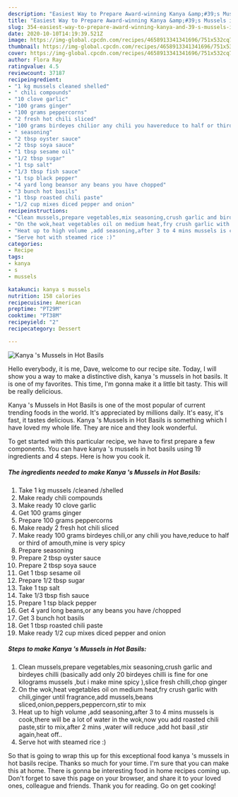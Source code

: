 ```yaml
---
description: "Easiest Way to Prepare Award-winning Kanya &amp;#39;s Mussels in Hot Basils"
title: "Easiest Way to Prepare Award-winning Kanya &amp;#39;s Mussels in Hot Basils"
slug: 354-easiest-way-to-prepare-award-winning-kanya-and-39-s-mussels-in-hot-basils
date: 2020-10-10T14:19:39.521Z
image: https://img-global.cpcdn.com/recipes/4658913341341696/751x532cq70/kanya-s-mussels-in-hot-basils-recipe-main-photo.jpg
thumbnail: https://img-global.cpcdn.com/recipes/4658913341341696/751x532cq70/kanya-s-mussels-in-hot-basils-recipe-main-photo.jpg
cover: https://img-global.cpcdn.com/recipes/4658913341341696/751x532cq70/kanya-s-mussels-in-hot-basils-recipe-main-photo.jpg
author: Flora Ray
ratingvalue: 4.5
reviewcount: 37187
recipeingredient:
- "1 kg mussels cleaned shelled"
- " chili compounds"
- "10 clove garlic"
- "100 grams ginger"
- "100 grams peppercorns"
- "2 fresh hot chili sliced"
- "100 grams birdeyes chilior any chili you havereduce to half or third of amouthmine is very spicy"
- " seasoning"
- "2 tbsp oyster sauce"
- "2 tbsp soya sauce"
- "1 tbsp sesame oil"
- "1/2 tbsp sugar"
- "1 tsp salt"
- "1/3 tbsp fish sauce"
- "1 tsp black pepper"
- "4 yard long beansor any beans you have chopped"
- "3 bunch hot basils"
- "1 tbsp roasted chili paste"
- "1/2 cup mixes diced pepper and onion"
recipeinstructions:
- "Clean mussels,prepare vegetables,mix seasoning,crush garlic and birdeyes chilli (basically add only 20 birdeyes chilli is fine for one kilograms mussels ,but i make mine spicy  ),slice fresh chilli,chop ginger"
- "On the wok,heat vegetables oil on medium heat,fry crush garlic with chili,ginger until fragrance,add mussels,beans sliced,onion,peppers,peppercorn,stir to mix"
- "Heat up to high volume ,add seasoning,after 3 to 4 mins mussels is cook,there will be a lot of water in the wok,now you add roasted chili paste,stir to mix,after 2 mins ,water will reduce ,add hot basil ,stir again,heat off.."
- "Serve hot with steamed rice :)"
categories:
- Recipe
tags:
- kanya
- s
- mussels

katakunci: kanya s mussels 
nutrition: 158 calories
recipecuisine: American
preptime: "PT29M"
cooktime: "PT38M"
recipeyield: "2"
recipecategory: Dessert

---
```



![Kanya &#39;s Mussels in Hot Basils](https://img-global.cpcdn.com/recipes/4658913341341696/751x532cq70/kanya-s-mussels-in-hot-basils-recipe-main-photo.jpg)

Hello everybody, it is me, Dave, welcome to our recipe site. Today, I will show you a way to make a distinctive dish, kanya &#39;s mussels in hot basils. It is one of my favorites. This time, I'm gonna make it a little bit tasty. This will be really delicious.



Kanya &#39;s Mussels in Hot Basils is one of the most popular of current trending foods in the world. It's appreciated by millions daily. It's easy, it's fast, it tastes delicious. Kanya &#39;s Mussels in Hot Basils is something which I have loved my whole life. They are nice and they look wonderful.


To get started with this particular recipe, we have to first prepare a few components. You can have kanya &#39;s mussels in hot basils using 19 ingredients and 4 steps. Here is how you cook it.

<!--inarticleads1-->

##### The ingredients needed to make Kanya &#39;s Mussels in Hot Basils:

1. Take 1 kg mussels /cleaned /shelled
1. Make ready  chili compounds
1. Make ready 10 clove garlic
1. Get 100 grams ginger
1. Prepare 100 grams peppercorns
1. Make ready 2 fresh hot chili sliced
1. Make ready 100 grams birdeyes chili,or any chili you have,reduce to half or third of amouth,mine is very spicy
1. Prepare  seasoning
1. Prepare 2 tbsp oyster sauce
1. Prepare 2 tbsp soya sauce
1. Get 1 tbsp sesame oil
1. Prepare 1/2 tbsp sugar
1. Take 1 tsp salt
1. Take 1/3 tbsp fish sauce
1. Prepare 1 tsp black pepper
1. Get 4 yard long beans,or any beans you have /chopped
1. Get 3 bunch hot basils
1. Get 1 tbsp roasted chili paste
1. Make ready 1/2 cup mixes diced pepper and onion




<!--inarticleads2-->

##### Steps to make Kanya &#39;s Mussels in Hot Basils:

1. Clean mussels,prepare vegetables,mix seasoning,crush garlic and birdeyes chilli (basically add only 20 birdeyes chilli is fine for one kilograms mussels ,but i make mine spicy  ),slice fresh chilli,chop ginger
1. On the wok,heat vegetables oil on medium heat,fry crush garlic with chili,ginger until fragrance,add mussels,beans sliced,onion,peppers,peppercorn,stir to mix
1. Heat up to high volume ,add seasoning,after 3 to 4 mins mussels is cook,there will be a lot of water in the wok,now you add roasted chili paste,stir to mix,after 2 mins ,water will reduce ,add hot basil ,stir again,heat off..
1. Serve hot with steamed rice :)




So that is going to wrap this up for this exceptional food kanya &#39;s mussels in hot basils recipe. Thanks so much for your time. I'm sure that you can make this at home. There is gonna be interesting food in home recipes coming up. Don't forget to save this page on your browser, and share it to your loved ones, colleague and friends. Thank you for reading. Go on get cooking!
